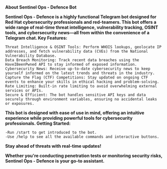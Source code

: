 **About Sentinel Ops - Defence Bot**

**Sentinel Ops - Defence is a highly functional Telegram bot designed for Red Hat cybersecurity professionals and red-teamers. This bot offers a wide range of real-time threat intelligence, vulnerability tracking, OSINT tools, and cybersecurity news—all from within the convenience of a Telegram chat.
Key Features:**

    Threat Intelligence & OSINT Tools: Perform WHOIS lookups, geolocate IP addresses, and fetch vulnerability data (CVEs) from the National Vulnerability Database.
    Data Breach Monitoring: Track recent data breaches using the HaveIBeenPwned API to stay informed of exposed information.
    Cybersecurity News: Receive up-to-date cybersecurity news to keep yourself informed on the latest trends and threats in the industry.
    Capture the Flag (CTF) Competitions: Stay updated on ongoing CTF events to enhance your skills in ethical hacking and problem-solving.
    Rate Limiting: Built-in rate limiting to avoid overwhelming external services or APIs.
    Secure & Efficient: The bot handles sensitive API keys and data securely through environment variables, ensuring no accidental leaks or exposures.

**This bot is designed with ease of use in mind, offering an intuitive experience while providing powerful tools for cybersecurity professionals.
Getting Started:**

    -Run /start to get introduced to the bot.
    -Use /help to see all the available commands and interactive buttons.
**Stay ahead of threats with real-time updates!**

**Whether you're conducting penetration tests or monitoring security risks, Sentinel Ops - Defence is your go-to assistant.**
